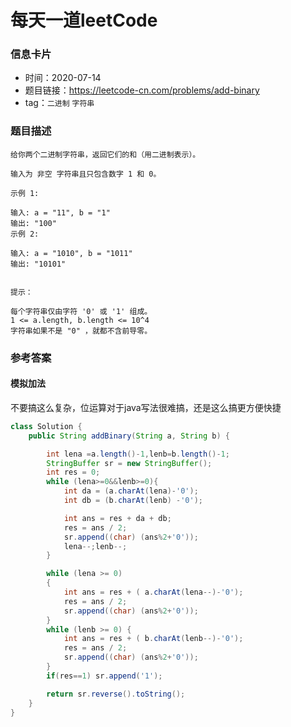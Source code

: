 # 每天一道leetCode

### 信息卡片

- 时间：2020-07-14
- 题目链接：https://leetcode-cn.com/problems/add-binary
- tag：`二进制` `字符串`

### 题目描述

```
给你两个二进制字符串，返回它们的和（用二进制表示）。

输入为 非空 字符串且只包含数字 1 和 0。

示例 1:

输入: a = "11", b = "1"
输出: "100"
示例 2:

输入: a = "1010", b = "1011"
输出: "10101"
 

提示：

每个字符串仅由字符 '0' 或 '1' 组成。
1 <= a.length, b.length <= 10^4
字符串如果不是 "0" ，就都不含前导零。
```

### 参考答案

#### 模拟加法
不要搞这么复杂，位运算对于java写法很难搞，还是这么搞更方便快捷
```java
class Solution {
    public String addBinary(String a, String b) {

        int lena =a.length()-1,lenb=b.length()-1;
        StringBuffer sr = new StringBuffer();
        int res = 0;
        while (lena>=0&&lenb>=0){
            int da = (a.charAt(lena)-'0');
            int db = (b.charAt(lenb) -'0');

            int ans = res + da + db;
            res = ans / 2;
            sr.append((char) (ans%2+'0'));
            lena--;lenb--;
        }

        while (lena >= 0)
        {
            int ans = res + ( a.charAt(lena--)-'0');
            res = ans / 2;
            sr.append((char) (ans%2+'0'));
        }
        while (lenb >= 0) {
            int ans = res + ( b.charAt(lenb--)-'0');
            res = ans / 2;
            sr.append((char) (ans%2+'0'));
        }
        if(res==1) sr.append('1');

        return sr.reverse().toString();
    }
}
```
